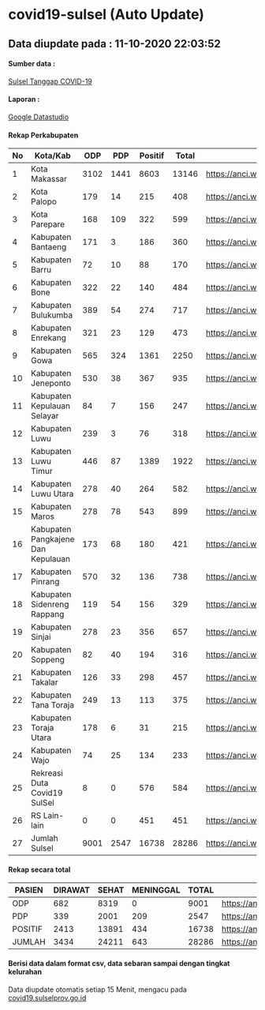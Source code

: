 
# covid19-sulsel (Auto Update)

## Data diupdate pada : 11-10-2020 22:03:52

#### Sumber data :
[Sulsel Tanggap COVID-19](https://covid19.sulselprov.go.id)

#### Laporan :
[Google Datastudio](https://datastudio.google.com/s/jythWGc1j4w)

#### Rekap Perkabupaten 
|No|Kota/Kab|ODP|PDP|Positif|Total|Link|
| --- | --- | --- | --- | --- | --- | --- |
|1|Kota Makassar|3102|1441|8603|13146|https://anci.web.id/cor/kota_makassar|
|2|Kota Palopo|179|14|215|408|https://anci.web.id/cor/kota_palopo|
|3|Kota Parepare|168|109|322|599|https://anci.web.id/cor/kota_parepare|
|4|Kabupaten Bantaeng|171|3|186|360|https://anci.web.id/cor/kabupaten_bantaeng|
|5|Kabupaten Barru|72|10|88|170|https://anci.web.id/cor/kabupaten_barru|
|6|Kabupaten Bone|322|22|140|484|https://anci.web.id/cor/kabupaten_bone|
|7|Kabupaten Bulukumba|389|54|274|717|https://anci.web.id/cor/kabupaten_bulukumba|
|8|Kabupaten Enrekang|321|23|129|473|https://anci.web.id/cor/kabupaten_enrekang|
|9|Kabupaten Gowa|565|324|1361|2250|https://anci.web.id/cor/kabupaten_gowa|
|10|Kabupaten Jeneponto|530|38|367|935|https://anci.web.id/cor/kabupaten_jeneponto|
|11|Kabupaten Kepulauan Selayar|84|7|156|247|https://anci.web.id/cor/kabupaten_kepulauan_selayar|
|12|Kabupaten Luwu|239|3|76|318|https://anci.web.id/cor/kabupaten_luwu|
|13|Kabupaten Luwu Timur|446|87|1389|1922|https://anci.web.id/cor/kabupaten_luwu_timur|
|14|Kabupaten Luwu Utara|278|40|264|582|https://anci.web.id/cor/kabupaten_luwu_utara|
|15|Kabupaten Maros|278|78|543|899|https://anci.web.id/cor/kabupaten_maros|
|16|Kabupaten Pangkajene Dan Kepulauan|173|68|180|421|https://anci.web.id/cor/kabupaten_pangkajene_dan_kepulauan|
|17|Kabupaten Pinrang|570|32|136|738|https://anci.web.id/cor/kabupaten_pinrang|
|18|Kabupaten Sidenreng Rappang|119|54|156|329|https://anci.web.id/cor/kabupaten_sidenreng_rappang|
|19|Kabupaten Sinjai|278|23|356|657|https://anci.web.id/cor/kabupaten_sinjai|
|20|Kabupaten Soppeng|82|40|194|316|https://anci.web.id/cor/kabupaten_soppeng|
|21|Kabupaten Takalar|126|33|298|457|https://anci.web.id/cor/kabupaten_takalar|
|22|Kabupaten Tana Toraja|249|13|113|375|https://anci.web.id/cor/kabupaten_tana_toraja|
|23|Kabupaten Toraja Utara|178|6|31|215|https://anci.web.id/cor/kabupaten_toraja_utara|
|24|Kabupaten Wajo|74|25|134|233|https://anci.web.id/cor/kabupaten_wajo|
|25|Rekreasi Duta Covid19 SulSel|8|0|576|584|https://anci.web.id/cor/rekreasi_duta_covid19_sulsel|
|26|RS Lain-lain|0|0|451|451|https://anci.web.id/cor/rs_lain-lain|
|27|Jumlah Sulsel|9001|2547|16738|28286|https://anci.web.id/cor/jumlah_sulsel|

#### Rekap secara total

| PASIEN | DIRAWAT | SEHAT | MENINGGAL | TOTAL | LINK |
| ---- | -------- | ---- | ---- |  ---- | ---- |
| ODP | 682 | 8319 | 0 | 9001 | https://anci.web.id/cor/odp_detail.html |
| PDP | 339 | 2001 | 209 | 2547 | https://anci.web.id/cor/pdp_detail.html |
| POSITIF | 2413 | 13891 | 434 | 16738 | https://anci.web.id/cor/positif_detail.html |
| JUMLAH | 3434 | 24211 | 643 | 28286 | https://anci.web.id/cor/jumlah_sulsel/ |

 
#### Berisi data dalam format csv, data sebaran sampai dengan tingkat kelurahan

Data diupdate otomatis setiap 15 Menit, mengacu pada [covid19.sulselprov.go.id](https://covid19.sulselprov.go.id)

